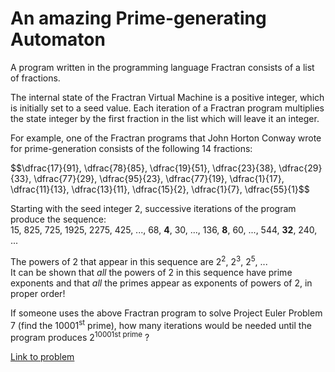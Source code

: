 # An amazing Prime-generating Automaton

<p>A program written in the programming language Fractran consists of a list of fractions.</p>

<p>The internal state of the Fractran Virtual Machine is a positive integer, which is initially set to a seed value. Each iteration of a Fractran program multiplies the state integer by the first fraction in the list which will leave it an integer.</p>

<p>For example, one of the Fractran programs that John Horton Conway wrote for prime-generation consists of the following 14 fractions:</p>

<p>$$\dfrac{17}{91}, \dfrac{78}{85}, \dfrac{19}{51}, \dfrac{23}{38}, \dfrac{29}{33}, \dfrac{77}{29}, \dfrac{95}{23}, \dfrac{77}{19}, \dfrac{1}{17}, \dfrac{11}{13}, \dfrac{13}{11}, \dfrac{15}{2}, \dfrac{1}{7}, \dfrac{55}{1}$$</p>

<p>Starting with the seed integer 2, successive iterations of the program produce the sequence:<br />
15, 825, 725, 1925, 2275, 425, ..., 68, <b>4</b>, 30, ..., 136, <b>8</b>, 60, ..., 544, <b>32</b>, 240, ...</p>

<p>The powers of 2 that appear in this sequence are 2<sup>2</sup>, 2<sup>3</sup>, 2<sup>5</sup>, ...<br />
It can be shown that <i>all</i> the powers of 2 in this sequence have prime exponents and that <i>all</i> the primes appear as exponents of powers of 2, in proper order!</p>

<p>If someone uses the above Fractran program to solve Project Euler Problem 7 (find the 10001<sup>st</sup> prime), how many iterations would be needed until the program produces 2<sup>10001st prime</sup> ?</p>

[Link to problem](https://projecteuler.net/problem=308)
